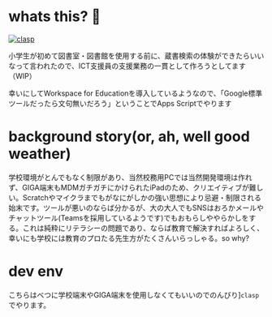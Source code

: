 # whats this? 📖
[![clasp](https://img.shields.io/badge/built%20with-clasp-4285f4.svg)](https://github.com/google/clasp)

小学生が初めて図書室・図書館を使用する前に、蔵書検索の体験ができたらいいなって言われたので、ICT支援員の支援業務の一貫として作ろうとしてます（WIP）　

幸いにしてWorkspace for Educationを導入しているようなので、「Google標準ツールだったら文句無いだろう」ということでApps Scriptでやります


# background story(or, ah, well good weather)
学校環境がとんでもなく制限があり、当然校務用PCでは当然開発環境は作れず、GIGA端末もMDMガチガチにかけられたiPadのため、クリエイティブが難しい。Scratchやマイクラまでもがなにがしかの強い思想により忌避・制限される始末です。ツールが悪いのならば分かるが、大の大人でもSNSはおろかメールやチャットツール(Teamsを採用しているようです)でもおもらしややらかしをする。これは純粋にリテラシーの問題であり、ならば教育で解決すればよろしく、幸いにも学校には教育のプロたる先生方がたくさんいらっしゃる。so why?


# dev env
こちらはべつに学校端末やGIGA端末を使用しなくてもいいのでのんびり]`clasp`でやります。